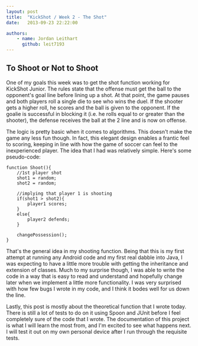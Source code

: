 ```yaml
---
layout: post
title:  "KickShot / Week 2 - The Shot"
date:   2013-09-23 22:22:00

authors:
    - name: Jordan Leithart
      github: leit7193
---
```


To Shoot or Not to Shoot
----------

One of my goals this week was to get the shot function working for KickShot Junior. The rules state that the offense must get the ball to the opponent's goal line before lining up a shot. At that point, the game pauses and both players roll a single die to see who wins the duel. If the shooter gets a higher roll, he scores and the ball is given to the opponent. If the goalie is successful in blocking it (i.e. he rolls equal to or greater than the shooter), the defense receives the ball at the 2 line and is now on offense.

The logic is pretty basic when it comes to algorithms. This doesn't make the game any less fun though. In fact, this elegant design enables a frantic feel to scoring, keeping in line with how the game of soccer can feel to the inexperienced player. The idea that I had was relatively simple. Here's some pseudo-code:
```
function Shoot(){
	//1st player shot
	shot1 = random;
	shot2 = random;

	//implying that player 1 is shooting
	if(shot1 > shot2){
		player1 scores;
	}
	else{
		player2 defends;
	}

	changePossession();
}
```

That's the general idea in my shooting function. Being that this is my first attempt at running any Android code and my first real dabble into Java, I was expecting to have a little more trouble with getting the inheritance and extension of classes. Much to my surprise though, I was able to write the code in a way that is easy to read and understand and hopefully change later when we implement a little more functionality. I was very surprised with how few bugs I wrote in my code, and I think it bodes well for us down the line.

Lastly, this post is mostly about the theoretical function that I wrote today. There is still a lot of tests to do on it using Spoon and JUnit before I feel completely sure of the code that I wrote. The documentation of this project is what I will learn the most from, and I'm excited to see what happens next. I will test it out on my own personal device after I run through the requisite tests.


[1]: /images/screenshots/Screenshot_2013-09-23-prototype1-shotFunction "Shot Example"

